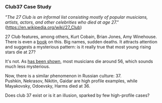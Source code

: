 ### Club37 Case Study

*"The 27 Club is an informal list consisting mostly of popular musicians, artists, actors, and other celebrities who died at age 27."* (https://en.wikipedia.org/wiki/27_Club)

27 Club features, among others, Kurt Cobain, Brian Jones, Amy Winehouse. There is even a [book](https://www.amazon.com/27-History-through-Morrison-Winehouse/dp/0306821680/ref=la_B001IOH9LK_1_1?ascsubtag=___vx__p_8041312__t_w__r_en.wikipedia.org__d_D&s=books&ie=UTF8&qid=1415056518&sr=1-1) on this. Big names, sudden deaths. It attracts attention and suggests a mysterious pattern: is it really true that most young rising stars die at 27?

It's not. As [has been shown](https://theconversation.com/the-27-club-is-a-myth-56-is-the-bum-note-for-musicians-33586), most musicians die around 56, which sounds much less mysterious.

Now, there is a similar phenomenon in Russian culture: 37.  
Pushkin, Nekrasov, Nikitin, Gaidar are high profile examples, while Mayakovsky, Odoevsky, Harms died at 36.  

Does club 37 exist or is it an illusion, sparked by few high-profile cases?